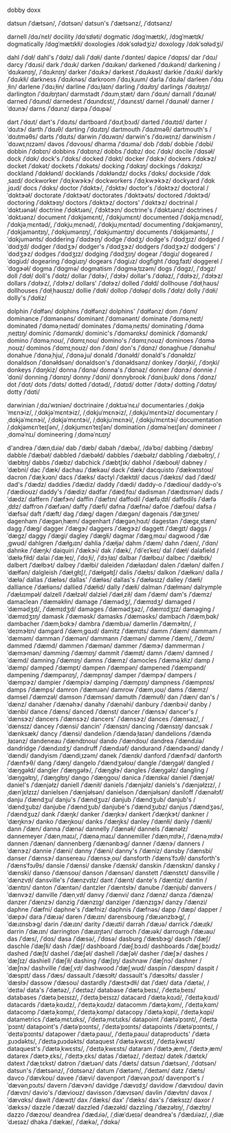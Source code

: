 dobby
doxx

datsun	/ˈdætsən/, /ˈdɑtsən/
datsun's	/ˈdætsənz/, /ˈdɑtsənz/

darnell	/dɑɹˈnɛɫ/
docility	/dɑˈsɪɫəti/
dogmatic	/dɑɡˈmætɪk/, /dɔɡˈmætɪk/
dogmatically	/dɑɡˈmætɪkɫi/
doxologies	/dɑkˈsɑɫədʒiz/
doxology	/dɑkˈsɑɫədʒi/

dahl	/ˈdɑɫ/
dahl's	/ˈdɑɫz/
dali	/ˈdɑɫi/
dante	/ˈdɑnteɪ/
dapice	/ˈdɑpɪs/
dar	/ˈdɑɹ/
darcy	/ˈdɑɹsi/
dark	/ˈdɑɹk/
darken	/ˈdɑɹkən/
darkened	/ˈdɑɹkənd/
darkening	/ˈdɑɹkənɪŋ/, /ˈdɑɹknɪŋ/
darker	/ˈdɑɹkɝ/
darkest	/ˈdɑɹkəst/
darkie	/ˈdɑɹki/
darkly	/ˈdɑɹkɫi/
darkness	/ˈdɑɹknəs/
darkroom	/ˈdɑɹˌkɹum/
darla	/ˈdɑɹɫə/
darleen	/ˈdɑɹˌɫin/
darlene	/ˈdɑɹˌɫin/
darline	/ˈdɑɹˌɫaɪn/
darling	/ˈdɑɹɫɪŋ/
darlings	/ˈdɑɹɫɪŋz/
darlington	/ˈdɑɹɫɪŋtən/
darmstadt	/ˈdɑɹmˌstæt/
darn	/ˈdɑɹn/
darnall	/ˈdɑɹnəɫ/
darned	/ˈdɑɹnd/
darnedest	/ˈdɑɹndɛst/, /ˈdɑɹnɛst/
darnel	/ˈdɑɹnəɫ/
darner	/ˈdɑɹnɝ/
darns	/ˈdɑɹnz/
darpa	/ˈdɑɹpə/
<!-- darren	/ˈdɑɹən/ -->
dart	/ˈdɑɹt/
dart's	/ˈdɑɹts/
dartboard	/ˈdɑɹtˌbɔɹd/
darted	/ˈdɑɹtɪd/
darter	/ˈdɑɹtɝ/
darth	/ˈdɑɹθ/
darting	/ˈdɑɹtɪŋ/
dartmouth	/ˈdɑɹtməθ/
dartmouth's	/ˈdɑɹtməθs/
darts	/ˈdɑɹts/
darwin	/ˈdɑɹwɪn/
darwin's	/ˈdɑɹwɪnz/
darwinism	/ˈdɑɹwɪˌnɪzəm/
davos	/ˈdɑvoʊs/
dharma	/ˈdɑɹmə/
dob	/ˈdɑb/
dobbie	/ˈdɑbi/
dobbin	/ˈdɑbɪn/
dobbins	/ˈdɑbɪnz/
dobbs	/ˈdɑbz/
doc	/ˈdɑk/
docile	/ˈdɑsəɫ/
dock	/ˈdɑk/
dock's	/ˈdɑks/
docked	/ˈdɑkt/
docker	/ˈdɑkɝ/
dockers	/ˈdɑkɝz/
docket	/ˈdɑkət/
dockets	/ˈdɑkəts/
docking	/ˈdɑkɪŋ/
dockings	/ˈdɑkɪŋz/
dockland	/ˈdɑkɫənd/
docklands	/ˈdɑkɫəndz/
docks	/ˈdɑks/
dockside	/ˈdɑkˌsaɪd/
dockworker	/ˈdɑˌkwɝkɝ/
dockworkers	/ˈdɑˌkwɝkɝz/
dockyard	/ˈdɑkˌjɑɹd/
docs	/ˈdɑks/
doctor	/ˈdɑktɝ/, /ˈdɔktɝ/
doctor's	/ˈdɑktɝz/
doctoral	/ˈdɑktɝəɫ/
doctorate	/ˈdɑktɝət/
doctorates	/ˈdɑktɝəts/
doctored	/ˈdɑktɝd/
doctoring	/ˈdɑktɝɪŋ/
doctors	/ˈdɑktɝz/
doctors'	/ˈdɑktɝz/
doctrinal	/ˈdɑktɹənəɫ/
doctrine	/ˈdɑktɹən/, /ˈdɔktɝɪn/
doctrine's	/ˈdɑktɹənz/
doctrines	/ˈdɑktɹənz/
document	/ˈdɑkjəmɛnt/, /ˈdɑkjumɛnt/
documented	/ˈdɑkjəˌmɛnəd/, /ˈdɑkjəˌmɛntəd/, /ˈdɑkjuˌmɛnəd/, /ˈdɑkjuˌmɛntəd/
documenting	/ˈdɑkjəmənɪŋ/, /ˈdɑkjəməntɪŋ/, /ˈdɑkjumənɪŋ/, /ˈdɑkjuməntɪŋ/
documents	/ˈdɑkjəmənts/, /ˈdɑkjumənts/
doddering	/ˈdɑdɝɪŋ/
dodge	/ˈdɑdʒ/
dodge's	/ˈdɑdʒɪz/
dodged	/ˈdɑdʒd/
dodger	/ˈdɑdʒɝ/
dodger's	/ˈdɑdʒɝz/
dodgers	/ˈdɑdʒɝz/
dodgers'	/ˈdɑdʒɝz/
dodges	/ˈdɑdʒɪz/
dodging	/ˈdɑdʒɪŋ/
dogear	/ˈdɑɡiɹ/
dogeared	/ˈdɑɡiɹd/
dogearing	/ˈdɑɡiɹɪŋ/
dogears	/ˈdɑɡiɹz/
dogfight	/ˈdɑɡˌfaɪt/
doggerel	/ˈdɑɡɝəɫ/
dogma	/ˈdɑɡmə/
dogmatism	/ˈdɑɡməˌtɪzəm/
dogs	/ˈdɑɡz/, /ˈdɔɡz/
doll	/ˈdɑɫ/
doll's	/ˈdɑɫz/
dollar	/ˈdɑɫɝ/, /ˈdɔɫɝ/
dollar's	/ˈdɑɫəz/, /ˈdɑɫɝz/, /ˈdɔɫɝz/
dollars	/ˈdɑɫɝz/, /ˈdɔɫɝz/
dollars'	/ˈdɑɫɝz/
dolled	/ˈdɑɫd/
dollhouse	/ˈdɑɫˌhaʊs/
dollhouses	/ˈdɑɫˌhaʊsɪz/
dollie	/ˈdɑɫi/
dollop	/ˈdɑɫəp/
dolls	/ˈdɑɫz/
dolly	/ˈdɑɫi/
dolly's	/ˈdɑɫiz/
<!-- dolman	/ˈdɑɫmən/ -->
dolphin	/ˈdɑɫfən/
dolphins	/ˈdɑɫfənz/
dolphins'	/ˈdɑɫfənz/
dom	/ˈdɑm/
dominance	/ˈdɑmənəns/
dominant	/ˈdɑmənənt/
dominate	/ˈdɑməˌneɪt/
dominated	/ˈdɑməˌneɪtəd/
dominates	/ˈdɑməˌneɪts/
dominating	/ˈdɑməˌneɪtɪŋ/
dominic	/ˈdɑmənɪk/
dominic's	/ˈdɑmənɪks/
dominick	/ˈdɑmənɪk/
domino	/ˈdɑməˌnoʊ/, /ˈdɑmɪˌnoʊ/
domino's	/ˈdɑmɪˌnoʊz/
dominoes	/ˈdɑməˌnoʊz/
dominos	/ˈdɑmɪˌnoʊz/
don	/ˈdɑn/
don's	/ˈdɑnz/
donaghue	/ˈdɑnəhu/
donahue	/ˈdɑnəˌhju/, /ˈdɑnəˌju/
donald	/ˈdɑnəɫd/
donald's	/ˈdɑnəɫdz/
donaldson	/ˈdɑnəɫdsən/
donaldson's	/ˈdɑnəɫdsənz/
donkey	/ˈdɑŋki/, /ˈdɔŋki/
donkeys	/ˈdɑŋkiz/
donna	/ˈdɑnə/
donna's	/ˈdɑnəz/
donner	/ˈdɑnɝ/
donnie	/ˈdɑni/
donning	/ˈdɑnɪŋ/
donny	/ˈdɑni/
donnybrook	/ˈdɑniˌbɹʊk/
dons	/ˈdɑnz/
dot	/ˈdɑt/
dots	/ˈdɑts/
dotted	/ˈdɑtəd/, /ˈdɑtɪd/
dotter	/ˈdɑtɝ/
dotting	/ˈdɑtɪŋ/
dotty	/ˈdɑti/

darwinian	/ˌdɑɹˈwɪniən/
doctrinaire	/ˌdɑktɹəˈnɛɹ/
documentaries	/ˌdɑkjəˈmɛnɝiz/, /ˌdɑkjəˈmɛntɝiz/, /ˌdɑkjuˈmɛnɝiz/, /ˌdɑkjuˈmɛntɝiz/
documentary	/ˌdɑkjəˈmɛnɝi/, /ˌdɑkjəˈmɛntɝi/, /ˌdɑkjuˈmɛnɝi/, /ˌdɑkjuˈmɛntɝi/
documentation	/ˌdɑkjəmɛnˈteɪʃən/, /ˌdɑkjumɛnˈteɪʃən/
domination	/ˌdɑməˈneɪʃən/
domineer	/ˌdɑməˈnɪɹ/
domineering	/ˌdɑməˈnɪɹɪŋ/

d'andrea	/ˈdænˌdɹiə/
dab	/ˈdæb/
dabah	/ˈdæbə/, /dəˈbɑ/
dabbing	/ˈdæbɪŋ/
dabble	/ˈdæbəɫ/
dabbled	/ˈdæbəɫd/
dabbles	/ˈdæbəɫz/
dabbling	/ˈdæbəɫɪŋ/, /ˈdæbɫɪŋ/
dabbs	/ˈdæbz/
dabchick	/ˈdæbtʃɪk/
dabhol	/ˈdæboʊɫ/
dabney	/ˈdæbni/
dac	/ˈdæk/
dachau	/ˈdækaʊ/
dack	/ˈdæk/
dacquisto	/ˈdækwɪstoʊ/
dacron	/ˈdæˌkɹɑn/
dacs	/ˈdæks/
dactyl	/ˈdæktɪɫ/
dacus	/ˈdækɪs/
dad	/ˈdæd/
dad's	/ˈdædz/
daddies	/ˈdædiz/
daddy	/ˈdædi/
daddy-o	/ˈdædioʊ/
daddy-o's	/ˈdædioʊz/
daddy's	/ˈdædiz/
dadfar	/ˈdædˌfɑɹ/
dadisman	/ˈdædɪsmən/
dads	/ˈdædz/
daffern	/ˈdæfɝn/
daffin	/ˈdæfɪn/
daffodil	/ˈdæfəˌdɪɫ/
daffodils	/ˈdæfəˌdɪɫz/
daffron	/ˈdæfɹən/
daffy	/ˈdæfi/
dafna	/ˈdæfnə/
dafoe	/ˈdæfoʊ/
dafsa	/ˈdæfsə/
daft	/ˈdæft/
dag	/ˈdæɡ/
dagen	/ˈdæɡən/
dagenais	/ˈdæʒɪneɪ/
dagenham	/ˈdæɡənˌhæm/
dagenhart	/ˈdæɡənˌhɑɹt/
dagestan	/ˈdæɡɛˌstæn/
dagg	/ˈdæɡ/
dagger	/ˈdæɡɝ/
daggers	/ˈdæɡɝz/
daggett	/ˈdæɡɪt/
daggs	/ˈdæɡz/
daggy	/ˈdæɡi/
dagley	/ˈdæɡɫi/
dagmar	/ˈdæɡˌmɑɹ/
dagwood	/ˈdæˌɡwʊd/
dahlgren	/ˈdæɫɡɹɪn/
dahlia	/ˈdæɫjə/
dahm	/ˈdæm/
dahn	/ˈdæn/, /ˈdɑn/
dahnke	/ˈdæŋk/
daiquiri	/ˈdækɝi/
dak	/ˈdæk/, /ˈdiˈeɪˈkeɪ/
dal	/ˈdæɫ/
dalafield	/ˈdæɫəˌfiɫd/
dalai	/ˈdæˌɫeɪ/, /ˈdɑˌɫi/, /ˈdɔˌɫaɪ/
dalbar	/ˈdæɫbɑɹ/
dalbec	/ˈdæɫbɪk/
dalbert	/ˈdæɫbɝt/
dalbey	/ˈdæɫbi/
daleiden	/ˈdæɫaɪdən/
dalen	/ˈdæɫən/
dalfen	/ˈdæɫfən/
dalgleish	/ˈdæɫˌɡɫɪʃ/, /ˈdæɫɡəɫɪʃ/
dalis	/ˈdæɫɪs/
dalkon	/ˈdæɫkən/
dalla	/ˈdæɫə/
dallas	/ˈdæɫəs/
dallas'	/ˈdæɫəs/
dallas's	/ˈdæɫəsɪz/
dalley	/ˈdæɫi/
dalliance	/ˈdæɫiəns/
dallied	/ˈdæɫid/
dally	/ˈdæɫi/
dalman	/ˈdæɫmən/
dalrymple	/ˈdæɫɹɪmpəɫ/
dalzell	/ˈdæɫzəɫ/
dalziel	/ˈdæɫˌziɫ/
dam	/ˈdæm/
dam's	/ˈdæmz/
damaclean	/ˈdæməkɫin/
damage	/ˈdæmədʒ/, /ˈdæmɪdʒ/
damaged	/ˈdæmədʒd/, /ˈdæmɪdʒd/
damages	/ˈdæmədʒəz/, /ˈdæmɪdʒɪz/
damaging	/ˈdæmɪdʒɪŋ/
damask	/ˈdæməsk/
damasks	/ˈdæməsks/
dambach	/ˈdæmˌbɑk/
dambacher	/ˈdæmˌbɑkɝ/
dambra	/ˈdæmbɹə/
damerlin	/ˈdæmɝɫɪn/, /ˈdeɪmɝɫɪn/
damgard	/ˈdæmˌɡɑɹd/
damitz	/ˈdæmɪts/
damm	/ˈdæm/
dammam	/ˈdæməm/
damman	/ˈdæmən/
dammann	/ˈdæmən/
damme	/ˈdæm/, /ˈdeɪm/
dammed	/ˈdæmd/
dammen	/ˈdæmən/
dammer	/ˈdæmɝ/
dammerman	/ˈdæmɝmən/
damming	/ˈdæmɪŋ/
dammit	/ˈdæmɪt/
damn	/ˈdæm/
damned	/ˈdæmd/
damning	/ˈdæmɪŋ/
damns	/ˈdæmz/
damocles	/ˈdæməˌkɫiz/
damp	/ˈdæmp/
damped	/ˈdæmpt/
dampen	/ˈdæmpən/
dampened	/ˈdæmpənd/
dampening	/ˈdæmpənɪŋ/, /ˈdæmpnɪŋ/
damper	/ˈdæmpɝ/
dampers	/ˈdæmpɝz/
dampier	/ˈdæmpiɝ/
damping	/ˈdæmpɪŋ/
dampness	/ˈdæmpnɪs/
damps	/ˈdæmps/
damron	/ˈdæmɹən/
damrow	/ˈdæmˌɹoʊ/
dams	/ˈdæmz/
damsel	/ˈdæmzəɫ/
damson	/ˈdæmsən/
damuth	/ˈdæmuθ/
dan	/ˈdæn/
dan's	/ˈdænz/
danaher	/ˈdænəhɝ/
danahy	/ˈdænəhi/
danbury	/ˈdænbɝi/
danby	/ˈdænbi/
dance	/ˈdæns/
danced	/ˈdænst/
dancer	/ˈdænsɝ/
dancer's	/ˈdænsɝz/
dancers	/ˈdænsɝz/
dancers'	/ˈdænsɝz/
dances	/ˈdænsəz/, /ˈdænsɪz/
dancey	/ˈdænsi/
dancin'	/ˈdænsɪn/
dancing	/ˈdænsɪŋ/
dancsak	/ˈdænksæk/
dancy	/ˈdænsi/
dandelion	/ˈdændəˌɫaɪən/
dandelions	/ˈdændəˌɫaɪənz/
dandeneau	/ˈdændɪnoʊ/
dando	/ˈdændoʊ/
dandrea	/ˈdændɹiə/
dandridge	/ˈdændɹɪdʒ/
dandruff	/ˈdændɹəf/
dandurand	/ˈdændɝənd/
dandy	/ˈdændi/
dandyism	/ˈdændiˌɪzəm/
danek	/ˈdænɪk/
danford	/ˈdænfɝd/
danforth	/ˈdænfɝθ/
dang	/ˈdæŋ/
dangelo	/ˈdændʒəɫoʊ/
dangle	/ˈdæŋɡəɫ/
dangled	/ˈdæŋɡəɫd/
dangler	/ˈdæŋɡəɫɝ/, /ˈdæŋɡɫɝ/
dangles	/ˈdæŋɡəɫz/
dangling	/ˈdæŋɡəɫɪŋ/, /ˈdæŋɡɫɪŋ/
dango	/ˈdæŋɡoʊ/
danica	/ˈdænɪkə/
daniel	/ˈdænjəɫ/
daniel's	/ˈdænjəɫz/
daniell	/ˈdæniɫ/
daniels	/ˈdænjəɫz/
daniels's	/ˈdænjəɫzɪz/, /ˌdænˈjɛɫzɪz/
danielsen	/ˈdænjəɫsən/
danielson	/ˈdænjəɫsən/
daniloff	/ˈdænəɫɔf/
danju	/ˈdændʒu/
danju's	/ˈdændʒuz/
danjub	/ˈdændʒub/
danjub's	/ˈdændʒubz/
danjube	/ˈdændʒub/
danjube's	/ˈdændʒubz/
danjus	/ˈdændʒəs/, /ˈdændʒuz/
dank	/ˈdæŋk/
danker	/ˈdæŋkɝ/
dankert	/ˈdæŋkɝt/
dankner	/ˈdæŋknɝ/
danko	/ˈdæŋkoʊ/
danks	/ˈdæŋks/
danley	/ˈdænɫi/
danly	/ˈdænɫi/
dann	/ˈdæn/
danna	/ˈdænə/
dannelly	/ˈdænəɫi/
dannels	/ˈdænəɫz/
dannemeyer	/ˈdænˌmaɪɹ/, /ˈdænəˌmaɪɹ/
dannemiller	/ˈdænˌmɪɫɝ/, /ˈdænəˌmɪɫɝ/
dannen	/ˈdænən/
dannenberg	/ˈdænənbɝɡ/
danner	/ˈdænɝ/
danners	/ˈdænɝz/
dannie	/ˈdæni/
danny	/ˈdæni/
danny's	/ˈdæniz/
dansby	/ˈdænsbi/
danser	/ˈdænsɝ/
dansereau	/ˈdænsɝˌoʊ/
dansforth	/ˈdænsˈfɔɹθ/
dansforth's	/ˈdænsˈfɔɹθs/
dansie	/ˈdænsi/
danske	/ˈdænsk/
danskin	/ˈdænskɪn/
dansky	/ˈdænski/
danso	/ˈdænsoʊ/
danson	/ˈdænsən/
danstett	/ˈdænstɛt/
dansville	/ˈdænzvɪɫ/
dansville's	/ˈdænzvɪɫz/
dant	/ˈdænt/
dante's	/ˈdæntiz/
dantin	/ˈdæntɪn/
danton	/ˈdæntən/
dantzler	/ˈdæntsɫɝ/
danube	/ˈdænjub/
danvers	/ˈdænvɝz/
danville	/ˈdænˌvɪɫ/
danvy	/ˈdænvi/
danz	/ˈdænz/
danza	/ˈdænzə/
danzer	/ˈdænzɝ/
danzig	/ˈdænzɪɡ/
danziger	/ˈdænzɪɡɝ/
danzy	/ˈdænzi/
daphne	/ˈdæfni/
daphne's	/ˈdæfniz/
daphnis	/ˈdæfnəs/
dapp	/ˈdæp/
dapper	/ˈdæpɝ/
dara	/ˈdæɹə/
daren	/ˈdæɹɪn/
darensbourg	/ˈdæɹənzbɝɡ/, /ˈdæɹɪnsbɝɡ/
darin	/ˈdæɹɪn/
darity	/ˈdæɹɪti/
darrah	/ˈdæɹə/
darrick	/ˈdæɹɪk/
darrin	/ˈdæɹɪn/
darrington	/ˈdæɹɪŋtən/
darroch	/ˈdæɹək/
darrough	/ˈdæɹaʊ/
das	/ˈdæs/, /ˈdɑs/
dasa	/ˈdæsə/, /ˈdɑsə/
dasburg	/ˈdæsbɝɡ/
dasch	/ˈdæʃ/
daschle	/ˈdæʃɫi/
dash	/ˈdæʃ/
dashboard	/ˈdæʃˌbɔɹd/
dashboards	/ˈdæʃˌbɔɹdz/
dashed	/ˈdæʃt/
dashel	/ˈdæʃəɫ/
dashell	/ˈdæʃəɫ/
dasher	/ˈdæʃɝ/
dashes	/ˈdæʃɪz/
dashiell	/ˈdæʃiɫ/
dashing	/ˈdæʃɪŋ/
dashnaw	/ˈdæʃnɔ/
dashner	/ˈdæʃnɝ/
dashville	/ˈdæʃˌvɪɫ/
dashwood	/ˈdæʃˌwʊd/
daspin	/ˈdæspɪn/
daspit	/ˈdæspɪt/
dass	/ˈdæs/
dassault	/ˈdæsɔɫt/
dassault's	/ˈdæsɔɫts/
dassler	/ˈdæsɫɝ/
dassow	/ˈdæsoʊ/
dastardly	/ˈdæstɝdɫi/
dat	/ˈdæt/
data	/ˈdætə/, /ˈdeɪtə/
data's	/ˈdætəz/, /ˈdeɪtəz/
database	/ˈdætəˌbeɪs/, /ˈdeɪtəˌbeɪs/
databases	/ˈdætəˌbeɪsɪz/, /ˈdeɪtəˌbeɪsɪz/
datacard	/ˈdætəˌkɑɹd/, /ˈdeɪtəˌkɑɹd/
datacards	/ˈdætəˌkɑɹdz/, /ˈdeɪtəˌkɑɹdz/
datacomm	/ˈdætəˌkɑm/, /ˈdeɪtəˌkɑm/
datacomp	/ˈdætəˌkɑmp/, /ˈdeɪtəˌkɑmp/
datacopy	/ˈdætəˌkɑpi/, /ˈdeɪtəˌkɑpi/
datametrics	/ˈdætəˌmɛtɹɪks/, /ˈdeɪtəˌmɛtɹɪks/
datapoint	/ˈdætəˈpɔɪnt/, /ˈdeɪtəˈpɔɪnt/
datapoint's	/ˈdætəˈpɔɪnts/, /ˈdeɪtəˈpɔɪnts/
datapoints	/ˈdætəˈpɔɪnts/, /ˈdeɪtəˈpɔɪnts/
datapower	/ˈdætəˌpaʊɹ/, /ˈdeɪtəˌpaʊɹ/
dataproducts'	/ˈdætəˌpɹɔdəkts/, /ˈdeɪtəˌpɹɔdəkts/
dataquest	/ˈdætəˌkwɛst/, /ˈdeɪtəˌkwɛst/
dataquest's	/ˈdætəˌkwɛsts/, /ˈdeɪtəˌkwɛsts/
dataram	/ˈdætɝˌæm/, /ˈdeɪtɝˌæm/
datarex	/ˈdætɝˌɛks/, /ˈdeɪtɝˌɛks/
datas	/ˈdætəz/, /ˈdeɪtəz/
datek	/ˈdætɛk/
datext	/ˈdæˌtɛkst/
datron	/ˈdætɹən/
dats	/ˈdæts/
datsun	/ˈdætsən/, /ˈdɑtsən/
datsun's	/ˈdætsənz/, /ˈdɑtsənz/
datum	/ˈdætəm/, /ˈdeɪtəm/
datz	/ˈdæts/
davco	/ˈdævkoʊ/
davee	/ˈdævi/
davenport	/ˈdævənˌpɔɹt/
davenport's	/ˈdævənˌpɔɹts/
davern	/ˈdævɝn/
davidge	/ˈdævɪdʒ/
davidow	/ˈdævɪdoʊ/
davin	/ˈdævɪn/
davio's	/ˈdævioʊz/
davisson	/ˈdævɪsən/
davlin	/ˈdævɫɪn/
davox	/ˈdævɑks/
dawit	/ˈdæwɪt/
dax	/ˈdæks/
dax'	/ˈdæks/
dax's	/ˈdæksɪz/
daxor	/ˈdæksɝ/
dazzle	/ˈdæzəɫ/
dazzled	/ˈdæzəɫd/
dazzling	/ˈdæzəɫɪŋ/, /ˈdæzɫɪŋ/
dazzo	/ˈdæzoʊ/
deandrea	/ˈdædɹiə/, /ˌdiæˈdɹeɪə/
deandrea's	/ˈdædɹiəz/, /ˌdiæˈdɹeɪəz/
dhaka	/ˈdækæ/, /ˈdækə/, /ˈdɑkə/
